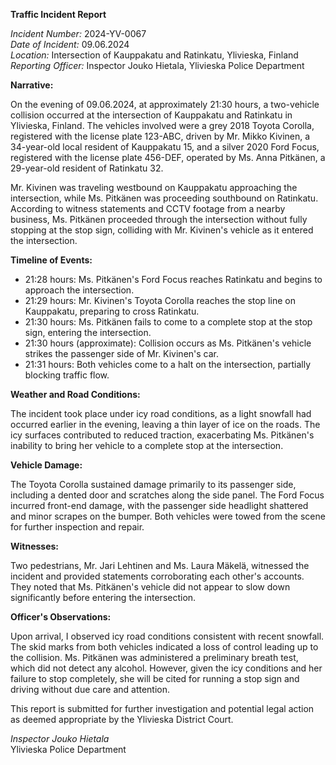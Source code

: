 **Traffic Incident Report**

*Incident Number:* 2024-YV-0067  
*Date of Incident:* 09.06.2024  
*Location:* Intersection of Kauppakatu and Ratinkatu, Ylivieska, Finland  
*Reporting Officer:* Inspector Jouko Hietala, Ylivieska Police Department  

**Narrative:**

On the evening of 09.06.2024, at approximately 21:30 hours, a two-vehicle collision occurred at the intersection of Kauppakatu and Ratinkatu in Ylivieska, Finland. The vehicles involved were a grey 2018 Toyota Corolla, registered with the license plate 123-ABC, driven by Mr. Mikko Kivinen, a 34-year-old local resident of Kauppakatu 15, and a silver 2020 Ford Focus, registered with the license plate 456-DEF, operated by Ms. Anna Pitkänen, a 29-year-old resident of Ratinkatu 32.

Mr. Kivinen was traveling westbound on Kauppakatu approaching the intersection, while Ms. Pitkänen was proceeding southbound on Ratinkatu. According to witness statements and CCTV footage from a nearby business, Ms. Pitkänen proceeded through the intersection without fully stopping at the stop sign, colliding with Mr. Kivinen's vehicle as it entered the intersection.

**Timeline of Events:**

- 21:28 hours: Ms. Pitkänen's Ford Focus reaches Ratinkatu and begins to approach the intersection.
- 21:29 hours: Mr. Kivinen's Toyota Corolla reaches the stop line on Kauppakatu, preparing to cross Ratinkatu.
- 21:30 hours: Ms. Pitkänen fails to come to a complete stop at the stop sign, entering the intersection.
- 21:30 hours (approximate): Collision occurs as Ms. Pitkänen's vehicle strikes the passenger side of Mr. Kivinen's car.
- 21:31 hours: Both vehicles come to a halt on the intersection, partially blocking traffic flow.

**Weather and Road Conditions:**

The incident took place under icy road conditions, as a light snowfall had occurred earlier in the evening, leaving a thin layer of ice on the roads. The icy surfaces contributed to reduced traction, exacerbating Ms. Pitkänen's inability to bring her vehicle to a complete stop at the intersection.

**Vehicle Damage:**

The Toyota Corolla sustained damage primarily to its passenger side, including a dented door and scratches along the side panel. The Ford Focus incurred front-end damage, with the passenger side headlight shattered and minor scrapes on the bumper. Both vehicles were towed from the scene for further inspection and repair.

**Witnesses:**

Two pedestrians, Mr. Jari Lehtinen and Ms. Laura Mäkelä, witnessed the incident and provided statements corroborating each other's accounts. They noted that Ms. Pitkänen's vehicle did not appear to slow down significantly before entering the intersection.

**Officer's Observations:**

Upon arrival, I observed icy road conditions consistent with recent snowfall. The skid marks from both vehicles indicated a loss of control leading up to the collision. Ms. Pitkänen was administered a preliminary breath test, which did not detect any alcohol. However, given the icy conditions and her failure to stop completely, she will be cited for running a stop sign and driving without due care and attention.

This report is submitted for further investigation and potential legal action as deemed appropriate by the Ylivieska District Court. 

*Inspector Jouko Hietala*  
Ylivieska Police Department